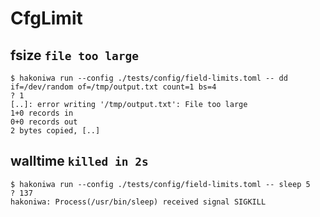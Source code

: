 # CfgLimit

## fsize `file too large`

```console
$ hakoniwa run --config ./tests/config/field-limits.toml -- dd if=/dev/random of=/tmp/output.txt count=1 bs=4
? 1
[..]: error writing '/tmp/output.txt': File too large
1+0 records in
0+0 records out
2 bytes copied, [..]

```

## walltime `killed in 2s`

```console
$ hakoniwa run --config ./tests/config/field-limits.toml -- sleep 5
? 137
hakoniwa: Process(/usr/bin/sleep) received signal SIGKILL

```
